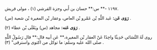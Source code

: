 ١١٩٧ -** س:** حسان بن أَبي وجزة القرشي (١) ، مولى قريش.

**رَوَى عَن:** عَبد اللَّهِ بْن عَمْرو بْن العاص، وعقار بْن المغيرة بْن شعبة (س) .

**رَوَى عَنه:** مجاهد (س) ويَعْلَى بْن عطاء (٢) .

روى لَهُ النَّسَائي حَدِيثًا واحِدًا عَنْ العقار بْن المغيرة،** عَن أبيه قال:** قال رَسُولُ اللَّهِ صلى الله عليه وسلم: ما توكل من اكتوى واسترقى" (٣) .
